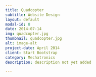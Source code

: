 ```yaml
---
title: Quadcopter
subtitle: Website Design
layout: default
modal-id: 8
date: 2014-07-14
img: quadcopter.jpg
thumbnail: quadcopter.jpg
alt: image-alt
project-date: April 2014
client: Start Bootstrap
category: Mechatronics
description: description not yet added

---
```

